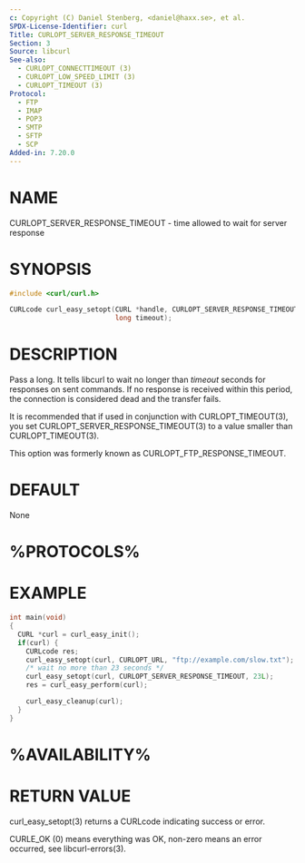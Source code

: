 ```yaml
---
c: Copyright (C) Daniel Stenberg, <daniel@haxx.se>, et al.
SPDX-License-Identifier: curl
Title: CURLOPT_SERVER_RESPONSE_TIMEOUT
Section: 3
Source: libcurl
See-also:
  - CURLOPT_CONNECTTIMEOUT (3)
  - CURLOPT_LOW_SPEED_LIMIT (3)
  - CURLOPT_TIMEOUT (3)
Protocol:
  - FTP
  - IMAP
  - POP3
  - SMTP
  - SFTP
  - SCP
Added-in: 7.20.0
---
```


# NAME

CURLOPT_SERVER_RESPONSE_TIMEOUT - time allowed to wait for server response

# SYNOPSIS

~~~c
#include <curl/curl.h>

CURLcode curl_easy_setopt(CURL *handle, CURLOPT_SERVER_RESPONSE_TIMEOUT,
                          long timeout);
~~~

# DESCRIPTION

Pass a long. It tells libcurl to wait no longer than *timeout* seconds for
responses on sent commands. If no response is received within this period, the
connection is considered dead and the transfer fails.

It is recommended that if used in conjunction with CURLOPT_TIMEOUT(3), you set
CURLOPT_SERVER_RESPONSE_TIMEOUT(3) to a value smaller than CURLOPT_TIMEOUT(3).

This option was formerly known as CURLOPT_FTP_RESPONSE_TIMEOUT.

# DEFAULT

None

# %PROTOCOLS%

# EXAMPLE

~~~c
int main(void)
{
  CURL *curl = curl_easy_init();
  if(curl) {
    CURLcode res;
    curl_easy_setopt(curl, CURLOPT_URL, "ftp://example.com/slow.txt");
    /* wait no more than 23 seconds */
    curl_easy_setopt(curl, CURLOPT_SERVER_RESPONSE_TIMEOUT, 23L);
    res = curl_easy_perform(curl);

    curl_easy_cleanup(curl);
  }
}
~~~

# %AVAILABILITY%

# RETURN VALUE

curl_easy_setopt(3) returns a CURLcode indicating success or error.

CURLE_OK (0) means everything was OK, non-zero means an error occurred, see
libcurl-errors(3).
